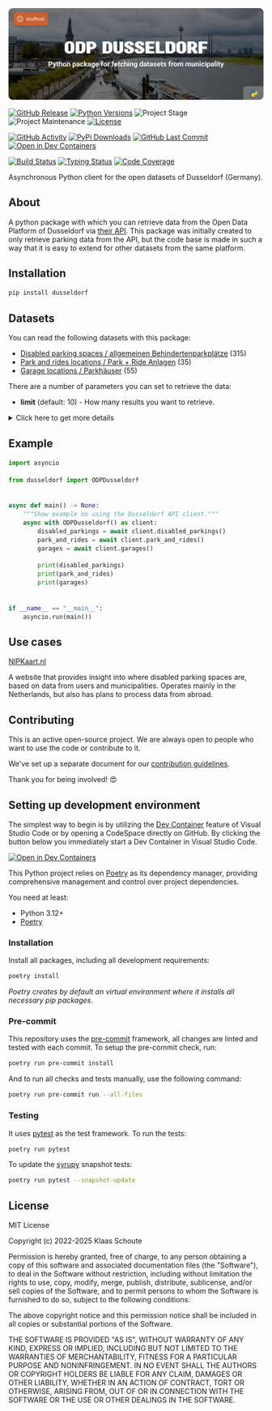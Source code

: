 <!-- Banner -->
![alt Banner of the ODP Dusseldorf package](https://raw.githubusercontent.com/klaasnicolaas/python-dusseldorf/main/assets/header_dusseldorf-min.png)

<!-- PROJECT SHIELDS -->
[![GitHub Release][releases-shield]][releases]
[![Python Versions][python-versions-shield]][pypi]
![Project Stage][project-stage-shield]
![Project Maintenance][maintenance-shield]
[![License][license-shield]](LICENSE)

[![GitHub Activity][commits-shield]][commits-url]
[![PyPi Downloads][downloads-shield]][downloads-url]
[![GitHub Last Commit][last-commit-shield]][commits-url]
[![Open in Dev Containers][devcontainer-shield]][devcontainer]

[![Build Status][build-shield]][build-url]
[![Typing Status][typing-shield]][typing-url]
[![Code Coverage][codecov-shield]][codecov-url]

Asynchronous Python client for the open datasets of Dusseldorf (Germany).

## About

A python package with which you can retrieve data from the Open Data Platform of Dusseldorf via [their API][api]. This package was initially created to only retrieve parking data from the API, but the code base is made in such a way that it is easy to extend for other datasets from the same platform.

## Installation

```bash
pip install dusseldorf
```

## Datasets

You can read the following datasets with this package:

- [Disabled parking spaces / allgemeinen Behindertenparkplätze][disabled_parking] (315)
- [Park and rides locations / Park + Ride Anlagen][park_and_rides] (35)
- [Garage locations / Parkhäuser][garages] (55)

There are a number of parameters you can set to retrieve the data:

- **limit** (default: 10) - How many results you want to retrieve.

<details>
    <summary>Click here to get more details</summary>

### Disabled parking spaces

| Variable | Type | Description |
| :------- | :--- | :---------- |
| `entry_id` | string | The ID of the parking spot |
| `number` | integer | The number of parking spots on this location |
| `address` | string | The address of the parking spot |
| `district` | string | The district location of the parking spot |
| `time_limit` | string | Some locations have window times where the location is only specific for disabled parking, outside these times everyone is allowed to park there |
| `note` | string | Some locations have a note about the parking spot |
| `longitude` | float | The longitude of the parking spot |
| `latitude` | float | The latitude of the parking spot |
| `last_update` | datetime | The last time the data was updated |

### Park and Rides

| Variable | Type | Description |
| :------- | :--- | :---------- |
| `entry_id` | integer | The ID of the park and ride |
| `name` | string | The name of the park and ride |
| `address` | string | The address of the park and ride |
| `district` | integer | The district number of the park and ride |
| `neighbourhood` | string | The neighbourhood of the park and ride |
| `public_transport` | string | The public transport lines that is nearby |
| `longitude` | float | The longitude of the park and ride |
| `latitude` | float | The latitude of the park and ride |

### Garages

| Variable | Type | Description |
| :------- | :--- | :---------- |
| `entry_id` | integer | The ID of the garage |
| `name` | string | The name of the garage |
| `address` | string | The address of the garage |
| `location` | string | In which postcode area the garage is located |
| `longitude` | float | The longitude of the garage |
| `latitude` | float | The latitude of the garage |

</details>

## Example

```python
import asyncio

from dusseldorf import ODPDusseldorf


async def main() -> None:
    """Show example on using the Dusseldorf API client."""
    async with ODPDusseldorf() as client:
        disabled_parkings = await client.disabled_parkings()
        park_and_rides = await client.park_and_rides()
        garages = await client.garages()

        print(disabled_parkings)
        print(park_and_rides)
        print(garages)


if __name__ == "__main__":
    asyncio.run(main())
```

## Use cases

[NIPKaart.nl][nipkaart]

A website that provides insight into where disabled parking spaces are, based on
data from users and municipalities. Operates mainly in the Netherlands, but also
has plans to process data from abroad.

## Contributing

This is an active open-source project. We are always open to people who want to
use the code or contribute to it.

We've set up a separate document for our
[contribution guidelines](CONTRIBUTING.md).

Thank you for being involved! :heart_eyes:

## Setting up development environment

The simplest way to begin is by utilizing the [Dev Container][devcontainer]
feature of Visual Studio Code or by opening a CodeSpace directly on GitHub.
By clicking the button below you immediately start a Dev Container in Visual Studio Code.

[![Open in Dev Containers][devcontainer-shield]][devcontainer]

This Python project relies on [Poetry][poetry] as its dependency manager,
providing comprehensive management and control over project dependencies.

You need at least:

- Python 3.12+
- [Poetry][poetry-install]

### Installation

Install all packages, including all development requirements:

```bash
poetry install
```

_Poetry creates by default an virtual environment where it installs all
necessary pip packages_.

### Pre-commit

This repository uses the [pre-commit][pre-commit] framework, all changes
are linted and tested with each commit. To setup the pre-commit check, run:

```bash
poetry run pre-commit install
```

And to run all checks and tests manually, use the following command:

```bash
poetry run pre-commit run --all-files
```

### Testing

It uses [pytest](https://docs.pytest.org/en/stable/) as the test framework. To run the tests:

```bash
poetry run pytest
```

To update the [syrupy](https://github.com/tophat/syrupy) snapshot tests:

```bash
poetry run pytest --snapshot-update
```

## License

MIT License

Copyright (c) 2022-2025 Klaas Schoute

Permission is hereby granted, free of charge, to any person obtaining a copy
of this software and associated documentation files (the "Software"), to deal
in the Software without restriction, including without limitation the rights
to use, copy, modify, merge, publish, distribute, sublicense, and/or sell
copies of the Software, and to permit persons to whom the Software is
furnished to do so, subject to the following conditions:

The above copyright notice and this permission notice shall be included in all
copies or substantial portions of the Software.

THE SOFTWARE IS PROVIDED "AS IS", WITHOUT WARRANTY OF ANY KIND, EXPRESS OR
IMPLIED, INCLUDING BUT NOT LIMITED TO THE WARRANTIES OF MERCHANTABILITY,
FITNESS FOR A PARTICULAR PURPOSE AND NONINFRINGEMENT. IN NO EVENT SHALL THE
AUTHORS OR COPYRIGHT HOLDERS BE LIABLE FOR ANY CLAIM, DAMAGES OR OTHER
LIABILITY, WHETHER IN AN ACTION OF CONTRACT, TORT OR OTHERWISE, ARISING FROM,
OUT OF OR IN CONNECTION WITH THE SOFTWARE OR THE USE OR OTHER DEALINGS IN THE
SOFTWARE.

[api]: https://opendata.duesseldorf.de/
[nipkaart]: https://www.nipkaart.nl

[disabled_parking]: https://opendata.duesseldorf.de/dataset/allgemeine-behindertenparkpl%C3%A4tze-d%C3%BCsseldorf
[park_and_rides]: https://opendata.duesseldorf.de/dataset/park-and-ride-anlagen-d%C3%BCsseldorf
[garages]: https://opendata.duesseldorf.de/dataset/parkh%C3%A4user-d%C3%BCsseldorf

<!-- MARKDOWN LINKS & IMAGES -->
[build-shield]: https://github.com/klaasnicolaas/python-dusseldorf/actions/workflows/tests.yaml/badge.svg
[build-url]: https://github.com/klaasnicolaas/python-dusseldorf/actions/workflows/tests.yaml
[commits-shield]: https://img.shields.io/github/commit-activity/y/klaasnicolaas/python-dusseldorf.svg
[commits-url]: https://github.com/klaasnicolaas/python-dusseldorf/commits/main
[codecov-shield]: https://codecov.io/gh/klaasnicolaas/python-dusseldorf/branch/main/graph/badge.svg?token=3eJrHm0kV5
[codecov-url]: https://codecov.io/gh/klaasnicolaas/python-dusseldorf
[devcontainer-shield]: https://img.shields.io/static/v1?label=Dev%20Containers&message=Open&color=blue&logo=visualstudiocode
[devcontainer]: https://vscode.dev/redirect?url=vscode://ms-vscode-remote.remote-containers/cloneInVolume?url=https://github.com/klaasnicolaas/python-dusseldorf
[downloads-shield]: https://img.shields.io/pypi/dm/dusseldorf
[downloads-url]: https://pypistats.org/packages/dusseldorf
[license-shield]: https://img.shields.io/github/license/klaasnicolaas/python-dusseldorf.svg
[last-commit-shield]: https://img.shields.io/github/last-commit/klaasnicolaas/python-dusseldorf.svg
[maintenance-shield]: https://img.shields.io/maintenance/yes/2025.svg
[project-stage-shield]: https://img.shields.io/badge/project%20stage-experimental-yellow.svg
[pypi]: https://pypi.org/project/dusseldorf/
[python-versions-shield]: https://img.shields.io/pypi/pyversions/dusseldorf
[typing-shield]: https://github.com/klaasnicolaas/python-dusseldorf/actions/workflows/typing.yaml/badge.svg
[typing-url]: https://github.com/klaasnicolaas/python-dusseldorf/actions/workflows/typing.yaml
[releases-shield]: https://img.shields.io/github/release/klaasnicolaas/python-dusseldorf.svg
[releases]: https://github.com/klaasnicolaas/python-dusseldorf/releases

[poetry-install]: https://python-poetry.org/docs/#installation
[poetry]: https://python-poetry.org
[pre-commit]: https://pre-commit.com
